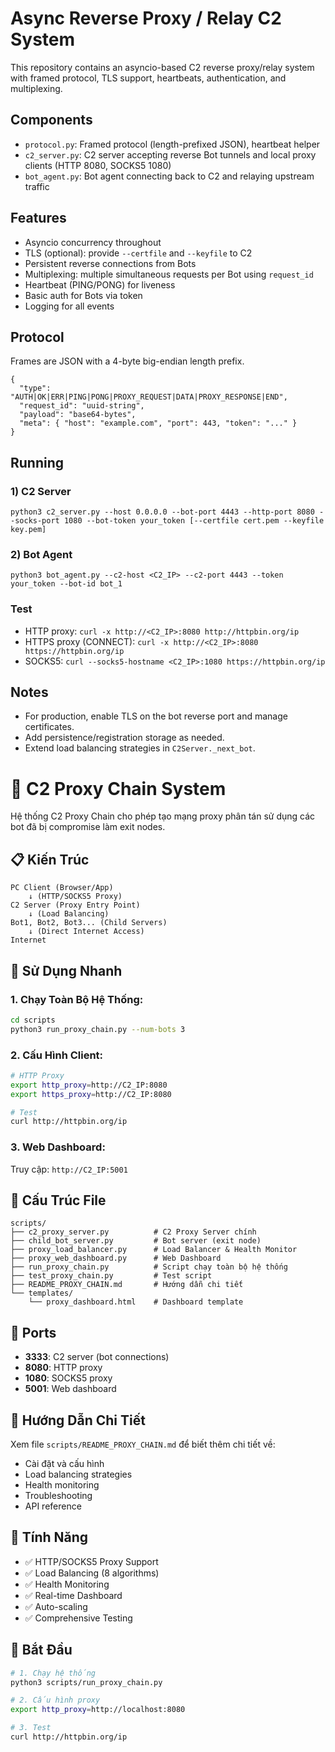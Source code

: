 # Async Reverse Proxy / Relay C2 System

This repository contains an asyncio-based C2 reverse proxy/relay system with framed protocol, TLS support, heartbeats, authentication, and multiplexing.

## Components
- `protocol.py`: Framed protocol (length-prefixed JSON), heartbeat helper
- `c2_server.py`: C2 server accepting reverse Bot tunnels and local proxy clients (HTTP 8080, SOCKS5 1080)
- `bot_agent.py`: Bot agent connecting back to C2 and relaying upstream traffic

## Features
- Asyncio concurrency throughout
- TLS (optional): provide `--certfile` and `--keyfile` to C2
- Persistent reverse connections from Bots
- Multiplexing: multiple simultaneous requests per Bot using `request_id`
- Heartbeat (PING/PONG) for liveness
- Basic auth for Bots via token
- Logging for all events

## Protocol
Frames are JSON with a 4-byte big-endian length prefix.

```
{
  "type": "AUTH|OK|ERR|PING|PONG|PROXY_REQUEST|DATA|PROXY_RESPONSE|END",
  "request_id": "uuid-string",
  "payload": "base64-bytes",
  "meta": { "host": "example.com", "port": 443, "token": "..." }
}
```

## Running

### 1) C2 Server
```
python3 c2_server.py --host 0.0.0.0 --bot-port 4443 --http-port 8080 --socks-port 1080 --bot-token your_token [--certfile cert.pem --keyfile key.pem]
```

### 2) Bot Agent
```
python3 bot_agent.py --c2-host <C2_IP> --c2-port 4443 --token your_token --bot-id bot_1
```

### Test
- HTTP proxy: `curl -x http://<C2_IP>:8080 http://httpbin.org/ip`
- HTTPS proxy (CONNECT): `curl -x http://<C2_IP>:8080 https://httpbin.org/ip`
- SOCKS5: `curl --socks5-hostname <C2_IP>:1080 https://httpbin.org/ip`

## Notes
- For production, enable TLS on the bot reverse port and manage certificates.
- Add persistence/registration storage as needed.
- Extend load balancing strategies in `C2Server._next_bot`.

# 🚀 C2 Proxy Chain System

Hệ thống C2 Proxy Chain cho phép tạo mạng proxy phân tán sử dụng các bot đã bị compromise làm exit nodes.

## 📋 Kiến Trúc

```
PC Client (Browser/App) 
    ↓ (HTTP/SOCKS5 Proxy)
C2 Server (Proxy Entry Point)
    ↓ (Load Balancing)
Bot1, Bot2, Bot3... (Child Servers)
    ↓ (Direct Internet Access)
Internet
```

## 🚀 Sử Dụng Nhanh

### 1. Chạy Toàn Bộ Hệ Thống:
```bash
cd scripts
python3 run_proxy_chain.py --num-bots 3
```

### 2. Cấu Hình Client:
```bash
# HTTP Proxy
export http_proxy=http://C2_IP:8080
export https_proxy=http://C2_IP:8080

# Test
curl http://httpbin.org/ip
```

### 3. Web Dashboard:
Truy cập: `http://C2_IP:5001`

## 📁 Cấu Trúc File

```
scripts/
├── c2_proxy_server.py          # C2 Proxy Server chính
├── child_bot_server.py         # Bot server (exit node)
├── proxy_load_balancer.py      # Load Balancer & Health Monitor
├── proxy_web_dashboard.py      # Web Dashboard
├── run_proxy_chain.py          # Script chạy toàn bộ hệ thống
├── test_proxy_chain.py         # Test script
├── README_PROXY_CHAIN.md       # Hướng dẫn chi tiết
└── templates/
    └── proxy_dashboard.html    # Dashboard template
```

## 🔧 Ports

- **3333**: C2 server (bot connections)
- **8080**: HTTP proxy
- **1080**: SOCKS5 proxy  
- **5001**: Web dashboard

## 📖 Hướng Dẫn Chi Tiết

Xem file `scripts/README_PROXY_CHAIN.md` để biết thêm chi tiết về:
- Cài đặt và cấu hình
- Load balancing strategies
- Health monitoring
- Troubleshooting
- API reference

## 🎯 Tính Năng

- ✅ HTTP/SOCKS5 Proxy Support
- ✅ Load Balancing (8 algorithms)
- ✅ Health Monitoring
- ✅ Real-time Dashboard
- ✅ Auto-scaling
- ✅ Comprehensive Testing

## 🚀 Bắt Đầu

```bash
# 1. Chạy hệ thống
python3 scripts/run_proxy_chain.py

# 2. Cấu hình proxy
export http_proxy=http://localhost:8080

# 3. Test
curl http://httpbin.org/ip
```

